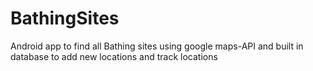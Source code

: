 # BathingSites
Android app to find all Bathing sites using google maps-API and built in database to add new locations and track locations
